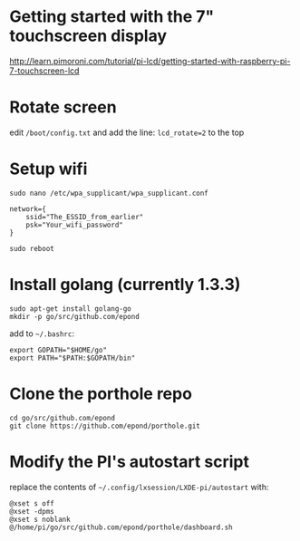 # Getting started with the 7" touchscreen display

http://learn.pimoroni.com/tutorial/pi-lcd/getting-started-with-raspberry-pi-7-touchscreen-lcd

# Rotate screen

edit `/boot/config.txt` and add the line: `lcd_rotate=2` to the top

# Setup wifi

`sudo nano /etc/wpa_supplicant/wpa_supplicant.conf`

    network={
        ssid="The_ESSID_from_earlier"
        psk="Your_wifi_password"
    }

`sudo reboot`

# Install golang (currently 1.3.3)

    sudo apt-get install golang-go
    mkdir -p go/src/github.com/epond

add to `~/.bashrc`:

    export GOPATH="$HOME/go"
    export PATH="$PATH:$GOPATH/bin"
    
# Clone the porthole repo

    cd go/src/github.com/epond
    git clone https://github.com/epond/porthole.git

# Modify the PI's autostart script

replace the contents of `~/.config/lxsession/LXDE-pi/autostart` with:

    @xset s off
    @xset -dpms
    @xset s noblank
    @/home/pi/go/src/github.com/epond/porthole/dashboard.sh
